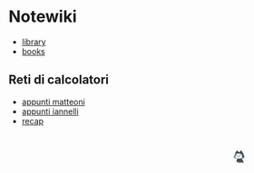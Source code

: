 # Notewiki

- [library](library.md)
- [books](books.md)


## Reti di calcolatori

- [appunti matteoni](extra/matteoni_reti.pdf)
- [appunti iannelli](extra/iannelli_reti.pdf)
- [recap](recap.md)


<marquee behavior="scroll" direction="left" style="margin-top:2em">
  <img src="pics/mona.gif" style="width:5%" alt="mona">
</marquee>
